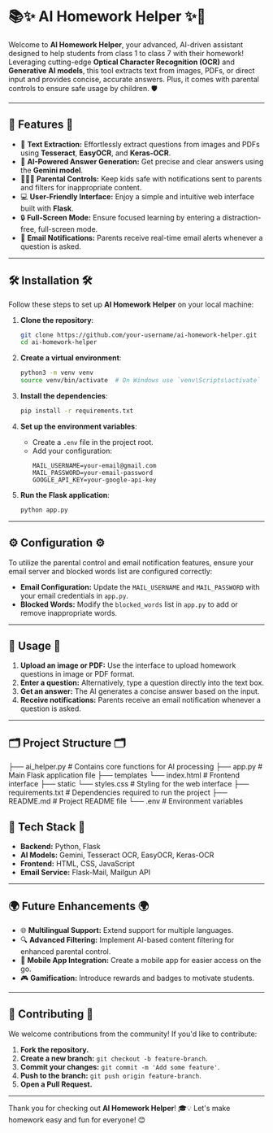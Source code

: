 # 📚✨ AI Homework Helper ✨🤖

Welcome to **AI Homework Helper**, your advanced, AI-driven assistant designed to help students from class 1 to class 7 with their homework! Leveraging cutting-edge **Optical Character Recognition (OCR)** and **Generative AI models**, this tool extracts text from images, PDFs, or direct input and provides concise, accurate answers. Plus, it comes with parental controls to ensure safe usage by children. 🛡️

---

## 🌟 **Features** 🌟

- 📝 **Text Extraction:** Effortlessly extract questions from images and PDFs using **Tesseract**, **EasyOCR**, and **Keras-OCR**.
- 🤖 **AI-Powered Answer Generation:** Get precise and clear answers using the **Gemini model**.
- 👨‍👩‍👧 **Parental Controls:** Keep kids safe with notifications sent to parents and filters for inappropriate content.
- 💻 **User-Friendly Interface:** Enjoy a simple and intuitive web interface built with **Flask**.
- 🔒 **Full-Screen Mode:** Ensure focused learning by entering a distraction-free, full-screen mode.
- 📧 **Email Notifications:** Parents receive real-time email alerts whenever a question is asked.

---

## 🛠️ **Installation** 🛠️

Follow these steps to set up **AI Homework Helper** on your local machine:

1. **Clone the repository**:
    ```bash
    git clone https://github.com/your-username/ai-homework-helper.git
    cd ai-homework-helper
    ```

2. **Create a virtual environment**:
    ```bash
    python3 -m venv venv
    source venv/bin/activate  # On Windows use `venv\Scripts\activate`
    ```

3. **Install the dependencies**:
    ```bash
    pip install -r requirements.txt
    ```

4. **Set up the environment variables**:
   - Create a `.env` file in the project root.
   - Add your configuration:
     ```dotenv
     MAIL_USERNAME=your-email@gmail.com
     MAIL_PASSWORD=your-email-password
     GOOGLE_API_KEY=your-google-api-key
     ```

5. **Run the Flask application**:
    ```bash
    python app.py
    ```

---

## ⚙️ **Configuration** ⚙️

To utilize the parental control and email notification features, ensure your email server and blocked words list are configured correctly:

- **Email Configuration:** Update the `MAIL_USERNAME` and `MAIL_PASSWORD` with your email credentials in `app.py`.
- **Blocked Words:** Modify the `blocked_words` list in `app.py` to add or remove inappropriate words.

---

## 🚀 **Usage** 🚀

1. **Upload an image or PDF:** Use the interface to upload homework questions in image or PDF format.
2. **Enter a question:** Alternatively, type a question directly into the text box.
3. **Get an answer:** The AI generates a concise answer based on the input.
4. **Receive notifications:** Parents receive an email notification whenever a question is asked.

---

## 🗂️ **Project Structure** 🗂️

├── ai_helper.py # Contains core functions for AI processing 
├── app.py # Main Flask application file 
├── templates 
      └── index.html # Frontend interface 
├── static 
      └── styles.css # Styling for the web interface 
├── requirements.txt # Dependencies required to run the project
├── README.md # Project README file 
└── .env # Environment variables



## 🧰 **Tech Stack** 🧰

- **Backend:** Python, Flask
- **AI Models:** Gemini, Tesseract OCR, EasyOCR, Keras-OCR
- **Frontend:** HTML, CSS, JavaScript
- **Email Service:** Flask-Mail, Mailgun API

---

## 🌍 **Future Enhancements** 🌍

- 🌐 **Multilingual Support:** Extend support for multiple languages.
- 🔍 **Advanced Filtering:** Implement AI-based content filtering for enhanced parental control.
- 📱 **Mobile App Integration:** Create a mobile app for easier access on the go.
- 🎮 **Gamification:** Introduce rewards and badges to motivate students.

---

## 🤝 **Contributing** 🤝

We welcome contributions from the community! If you'd like to contribute:

1. **Fork the repository.**
2. **Create a new branch:** `git checkout -b feature-branch`.
3. **Commit your changes:** `git commit -m 'Add some feature'`.
4. **Push to the branch:** `git push origin feature-branch`.
5. **Open a Pull Request.**

---

Thank you for checking out **AI Homework Helper**! 🎓💡 Let's make homework easy and fun for everyone! 😊

